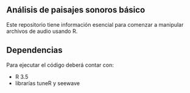 ## Análisis de paisajes sonoros básico

Este repositorio tiene información esencial para comenzar a manipular archivos de audio usando R.

## Dependencias

Para ejecutar el código deberá contar con:

- R 3.5
- librarías tuneR y seewave


